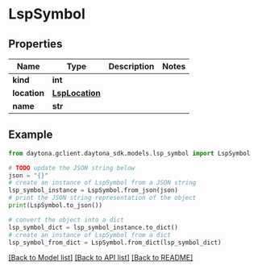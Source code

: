 # LspSymbol


## Properties

Name | Type | Description | Notes
------------ | ------------- | ------------- | -------------
**kind** | **int** |  | 
**location** | [**LspLocation**](LspLocation.md) |  | 
**name** | **str** |  | 

## Example

```python
from daytona.gclient.daytona_sdk.models.lsp_symbol import LspSymbol

# TODO update the JSON string below
json = "{}"
# create an instance of LspSymbol from a JSON string
lsp_symbol_instance = LspSymbol.from_json(json)
# print the JSON string representation of the object
print(LspSymbol.to_json())

# convert the object into a dict
lsp_symbol_dict = lsp_symbol_instance.to_dict()
# create an instance of LspSymbol from a dict
lsp_symbol_from_dict = LspSymbol.from_dict(lsp_symbol_dict)
```
[[Back to Model list]](../README.md#documentation-for-models) [[Back to API list]](../README.md#documentation-for-api-endpoints) [[Back to README]](../README.md)


